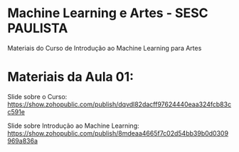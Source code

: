 # Machine Learning e Artes - SESC PAULISTA

Materiais do Curso de Introdução ao Machine Learning para Artes

# Materiais da Aula 01:

Slide sobre o Curso: https://show.zohopublic.com/publish/dqvdl82dacff97624440eaa324fcb83cc591e

Slide sobre Introdução ao Machine Learning: https://show.zohopublic.com/publish/8mdeaa4665f7c02d54bb39b0d0309969a836a
